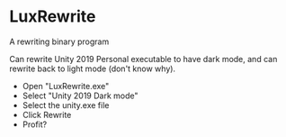 # LuxRewrite

A rewriting binary program

Can rewrite Unity 2019 Personal executable to have dark mode, and can rewrite back to light mode (don't know why).
- Open "LuxRewrite.exe"
- Select "Unity 2019 Dark mode"
- Select the unity.exe file
- Click Rewrite
- Profit?
